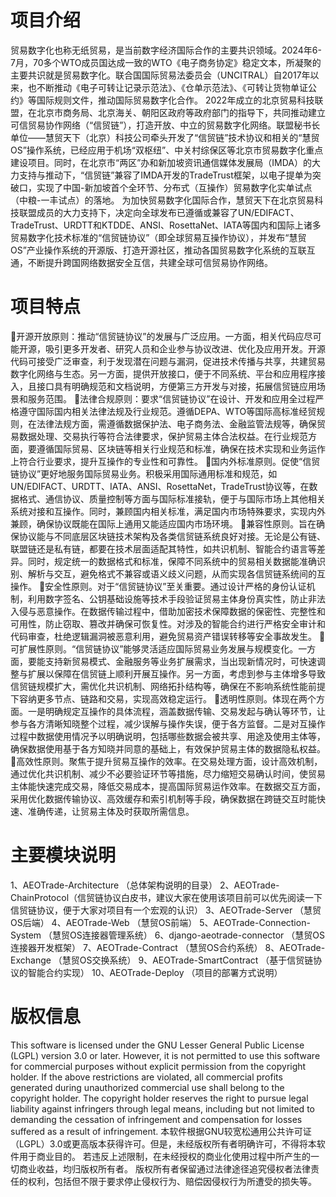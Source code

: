 # 项目介绍
贸易数字化也称无纸贸易，是当前数字经济国际合作的主要共识领域。2024年6-7月，70多个WTO成员国达成一致的WTO《电子商务协定》稳定文本，所凝聚的主要共识就是贸易数字化。联合国国际贸易法委员会（UNCITRAL）自2017年以来，也不断推动《电子可转让记录示范法》、《仓单示范法》、《可转让货物单证公约》等国际规则文件，推动国际贸易数字化合作。
2022年成立的北京贸易科技联盟，在北京市商务局、北京海关、朝阳区政府等政府部门的指导下，共同推动建立可信贸易协作网络（“信贸链”），打造开放、中立的贸易数字化网络。联盟秘书长单位——慧贸天下（北京）科技公司牵头开发了“信贸链”技术协议和相关的“慧贸OS”操作系统，已经应用于机场“双枢纽”、中关村综保区等北京市贸易数字化重点建设项目。同时，在北京市“两区”办和新加坡资讯通信媒体发展局（IMDA）的大力支持与推动下，“信贸链”兼容了IMDA开发的TradeTrust框架，以电子提单为突破口，实现了中国-新加坡首个全环节、分布式（互操作）贸易数字化实单试点（中粮-一丰试点）的落地。
为加快贸易数字化国际合作，慧贸天下在北京贸易科技联盟成员的大力支持下，决定向全球发布已遵循或兼容了UN/EDIFACT、TradeTrust、URDTT和KTDDE、ANSI、RosettaNet、IATA等国内和国际上诸多贸易数字化技术标准的“信贸链协议”（即全球贸易互操作协议），并发布“慧贸OS”产业操作系统的开源版、打造开源社区，推动各国贸易数字化系统的互联互通，不断提升跨国网络数据安全互信，共建全球可信贸易协作网络。
# 项目特点
开源开放原则：推动“信贸链协议”的发展与广泛应用。一方面，相关代码应尽可能开源，吸引更多开发者、研究人员和企业参与协议改进、优化及应用开发。开源代码可接受广泛审查，利于发现潜在问题与漏洞，促进技术传播与共享，共建贸易数字化网络与生态。另一方面，提供开放接口，便于不同系统、平台和应用程序接入，且接口具有明确规范和文档说明，方便第三方开发与对接，拓展信贸链应用场景和服务范围。
法律合规原则：要求“信贸链协议”在设计、开发和应用全过程严格遵守国际国内相关法律法规及行业规范。遵循DEPA、WTO等国际高标准经贸规则，在法律法规方面，需遵循数据保护法、电子商务法、金融监管法规等，确保贸易数据处理、交易执行等符合法律要求，保护贸易主体合法权益。在行业规范方面，要遵循国际贸易、区块链等相关行业规范和标准，确保在技术实现和业务运作上符合行业要求，提升互操作的专业性和可靠性。
国内外标准原则。促使“信贸链协议”更好地服务国际贸易业务。积极采用国际通用标准和规范，如UN/EDIFACT、URDTT、IATA、ANSI、RosettaNet，TradeTrust协议等，在数据格式、通信协议、质量控制等方面与国际标准接轨，便于与国际市场上其他相关系统对接和互操作。同时，兼顾国内相关标准，满足国内市场特殊要求，实现内外兼顾，确保协议既能在国际上通用又能适应国内市场环境。
兼容性原则。旨在确保协议能与不同底层区块链技术架构及各类信贸链系统良好对接。无论是公有链、联盟链还是私有链，都要在技术层面适配其特性，如共识机制、智能合约语言等差异。同时，规定统一的数据格式和标准，保障不同系统中的贸易相关数据能准确识别、解析与交互，避免格式不兼容或语义歧义问题，从而实现各信贸链系统间的互操作。
安全性原则。对于“信贸链协议”至关重要。通过设计严格的身份认证机制，利用数字签名、公钥基础设施等技术手段验证贸易主体身份真实性，防止非法入侵与恶意操作。在数据传输过程中，借助加密技术保障数据的保密性、完整性和可用性，防止窃取、篡改并确保可恢复性。对涉及的智能合约进行严格安全审计和代码审查，杜绝逻辑漏洞被恶意利用，避免贸易资产错误转移等安全事故发生。
可扩展性原则。“信贸链协议”能够灵活适应国际贸易业务发展与规模变化。一方面，要能支持新贸易模式、金融服务等业务扩展需求，当出现新情况时，可快速调整与扩展以保障在信贸链上顺利开展互操作。另一方面，考虑到参与主体增多导致信贸链规模扩大，需优化共识机制、网络拓扑结构等，确保在不影响系统性能前提下容纳更多节点、链路和交易，实现高效稳定运行。
透明性原则。体现在两个方面。一是明确规定互操作的具体流程，涵盖数据传输、交易发起与确认等环节，让参与各方清晰知晓整个过程，减少误解与操作失误，便于各方监督。二是对互操作过程中数据使用情况予以明确说明，包括哪些数据会被共享、用途及使用主体等，确保数据使用基于各方知晓并同意的基础上，有效保护贸易主体的数据隐私权益。
高效性原则。聚焦于提升贸易互操作的效率。在交易处理方面，设计高效机制，通过优化共识机制、减少不必要验证环节等措施，尽力缩短交易确认时间，使贸易主体能快速完成交易，降低交易成本，提高国际贸易运作效率。在数据交互方面，采用优化数据传输协议、高效缓存和索引机制等手段，确保数据在跨链交互时能快速、准确传递，让贸易主体及时获取所需信息。
# 主要模块说明
1、AEOTrade-Architecture （总体架构说明的目录）
2、AEOTrade-ChainProtocol（信贸链协议白皮书，建议大家在使用该项目前可以优先阅读一下信贸链协议，便于大家对项目有一个宏观的认识）
3、AEOTrade-Server （慧贸OS后端）
4、AEOTrade-Web （慧贸OS前端）
5、AEOTrade-Connection-System （慧贸OS连接器管理系统）
6、django-aeotrade-connector   （慧贸OS连接器开发框架）
7、AEOTrade-Contract （慧贸OS合约系统）
8、AEOTrade-Exchange （慧贸OS交换系统）
9、AEOTrade-SmartContract （基于信贸链协议的智能合约实现）
10、AEOTrade-Deploy （项目的部署方式说明）
# 版权信息
This software is licensed under the GNU Lesser General Public License (LGPL) version 3.0 or later. However, it is not permitted to use this software for commercial purposes without explicit permission from the copyright holder.
If the above restrictions are violated, all commercial profits generated during unauthorized commercial use shall belong to the copyright holder. 
The copyright holder reserves the right to pursue legal liability against infringers through legal means, including but not limited to demanding the cessation of infringement and compensation for losses suffered as a result of infringement.
本软件根据GNU较宽松通用公共许可证（LGPL）3.0或更高版本获得许可。但是，未经版权所有者明确许可，不得将本软件用于商业目的。
若违反上述限制，在未经授权的商业化使用过程中所产生的一切商业收益，均归版权所有者。
版权所有者保留通过法律途径追究侵权者法律责任的权利，包括但不限于要求停止侵权行为、赔偿因侵权行为所遭受的损失等。
